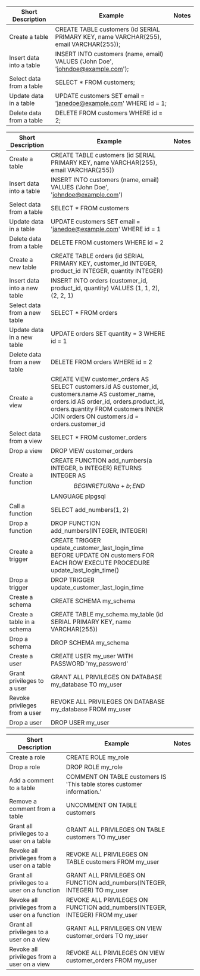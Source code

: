 |Short Description|Example|Notes|
|---|---|---|
|Create a table|CREATE TABLE customers (id SERIAL PRIMARY KEY, name VARCHAR(255), email VARCHAR(255));||
|Insert data into a table|INSERT INTO customers (name, email) VALUES ('John Doe', 'johndoe@example.com');||
|Select data from a table|SELECT * FROM customers;||
|Update data in a table|UPDATE customers SET email = 'janedoe@example.com' WHERE id = 1;||
|Delete data from a table|DELETE FROM customers WHERE id = 2;|


  

|Short Description|Example|Notes|
|---|---|---|
|Create a table|CREATE TABLE customers (id SERIAL PRIMARY KEY, name VARCHAR(255), email VARCHAR(255))||
|Insert data into a table|INSERT INTO customers (name, email) VALUES ('John Doe', 'johndoe@example.com')||
|Select data from a table|SELECT * FROM customers||
|Update data in a table|UPDATE customers SET email = 'janedoe@example.com' WHERE id = 1||
|Delete data from a table|DELETE FROM customers WHERE id = 2||
|Create a new table|CREATE TABLE orders (id SERIAL PRIMARY KEY, customer_id INTEGER, product_id INTEGER, quantity INTEGER)||
|Insert data into a new table|INSERT INTO orders (customer_id, product_id, quantity) VALUES (1, 1, 2), (2, 2, 1)||
|Select data from a new table|SELECT * FROM orders||
|Update data in a new table|UPDATE orders SET quantity = 3 WHERE id = 1||
|Delete data from a new table|DELETE FROM orders WHERE id = 2||
|Create a view|CREATE VIEW customer_orders AS SELECT customers.id AS customer_id, customers.name AS customer_name, orders.id AS order_id, orders.product_id, orders.quantity FROM customers INNER JOIN orders ON customers.id = orders.customer_id||
|Select data from a view|SELECT * FROM customer_orders||
|Drop a view|DROP VIEW customer_orders||
|Create a function|CREATE FUNCTION add_numbers(a INTEGER, b INTEGER) RETURNS INTEGER AS $$ BEGIN RETURN a + b; END $$ LANGUAGE plpgsql||
|Call a function|SELECT add_numbers(1, 2)||
|Drop a function|DROP FUNCTION add_numbers(INTEGER, INTEGER)||
|Create a trigger|CREATE TRIGGER update_customer_last_login_time BEFORE UPDATE ON customers FOR EACH ROW EXECUTE PROCEDURE update_last_login_time()||
|Drop a trigger|DROP TRIGGER update_customer_last_login_time||
|Create a schema|CREATE SCHEMA my_schema||
|Create a table in a schema|CREATE TABLE my_schema.my_table (id SERIAL PRIMARY KEY, name VARCHAR(255))||
|Drop a schema|DROP SCHEMA my_schema||
|Create a user|CREATE USER my_user WITH PASSWORD 'my_password'||
|Grant privileges to a user|GRANT ALL PRIVILEGES ON DATABASE my_database TO my_user||
|Revoke privileges from a user|REVOKE ALL PRIVILEGES ON DATABASE my_database FROM my_user||
|Drop a user|DROP USER my_user|

|Short Description|Example|Notes|
|---|---|---|
|Create a role|CREATE ROLE my_role||
|Drop a role|DROP ROLE my_role||
|Add a comment to a table|COMMENT ON TABLE customers IS 'This table stores customer information.'||
|Remove a comment from a table|UNCOMMENT ON TABLE customers||
|Grant all privileges to a user on a table|GRANT ALL PRIVILEGES ON TABLE customers TO my_user||
|Revoke all privileges from a user on a table|REVOKE ALL PRIVILEGES ON TABLE customers FROM my_user||
|Grant all privileges to a user on a function|GRANT ALL PRIVILEGES ON FUNCTION add_numbers(INTEGER, INTEGER) TO my_user||
|Revoke all privileges from a user on a function|REVOKE ALL PRIVILEGES ON FUNCTION add_numbers(INTEGER, INTEGER) FROM my_user||
|Grant all privileges to a user on a view|GRANT ALL PRIVILEGES ON VIEW customer_orders TO my_user||
|Revoke all privileges from a user on a view|REVOKE ALL PRIVILEGES ON VIEW customer_orders FROM my_user|

